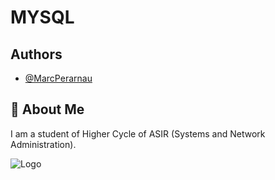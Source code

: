 # MYSQL

## Authors

- [@MarcPerarnau](https://github.com/MarcPerarnau)


## 🚀 About Me
I am a student of Higher Cycle of ASIR (Systems and Network Administration).


![Logo](https://github.com/MarcPerarnau/PYTHON/assets/151735878/ea693d34-9681-4f33-8510-ca4f4175b842)
